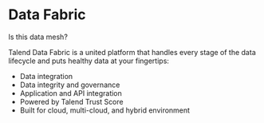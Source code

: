 # Data Fabric

Is this data mesh?

Talend Data Fabric is a united platform that handles every stage of the data lifecycle and puts healthy data at your fingertips:
- Data integration
- Data integrity and governance
- Application and API integration
- Powered by Talend Trust Score
- Built for cloud, multi-cloud, and hybrid environment

